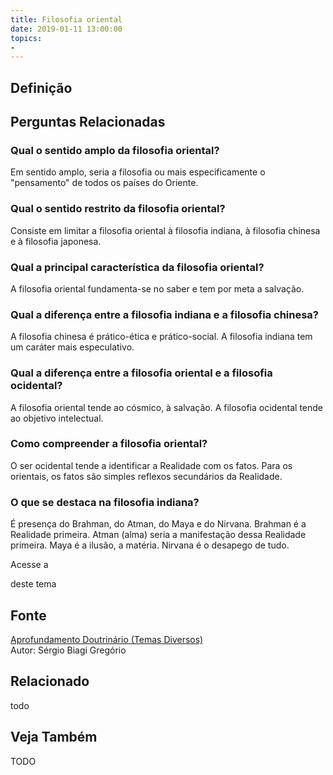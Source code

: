 ```yaml
---
title: Filosofia oriental
date: 2019-01-11 13:00:00
topics: 
- 
---
```


## Definição


## Perguntas Relacionadas

### Qual o sentido amplo da filosofia oriental?
Em sentido amplo, seria a filosofia ou mais especificamente o
"pensamento" de todos os países do Oriente.

### Qual o sentido restrito da filosofia oriental?
Consiste em limitar a filosofia oriental à filosofia indiana, à
filosofia chinesa e à filosofia japonesa.

### Qual a principal característica da filosofia oriental?
A filosofia oriental fundamenta-se no saber e tem por meta a salvação.

### Qual a diferença entre a filosofia indiana e a filosofia chinesa?
A filosofia chinesa é prático-ética e prático-social. A filosofia
indiana tem um caráter mais especulativo.

### Qual a diferença entre a filosofia oriental e a filosofia ocidental?
A filosofia oriental tende ao cósmico, à salvação. A filosofia ocidental
tende ao objetivo intelectual.

### Como compreender a filosofia oriental?
O ser ocidental tende a identificar a Realidade com os fatos. Para os
orientais, os fatos são simples reflexos secundários da Realidade.

### O que se destaca na filosofia indiana?
É presença do Brahman, do Atman, do Maya e do Nirvana. Brahman é a
Realidade primeira. Atman (alma) seria a manifestação dessa Realidade
primeira. Maya é a ilusão, a matéria. Nirvana é o desapego de tudo.

Acesse a

deste tema

## Fonte
[Aprofundamento Doutrinário (Temas Diversos)](https://sites.google.com/view/aprofundamentodoutrinario/filosofia-oriental)  
Autor: Sérgio Biagi Gregório



## Relacionado
todo

## Veja Também
TODO


